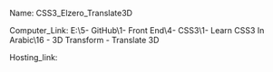 
Name: CSS3_Elzero_Translate3D

Computer_Link: E:\5- GitHub\1- Front End\4- CSS3\1- Learn CSS3 In Arabic\16 - 3D Transform - Translate 3D

Hosting_link:

